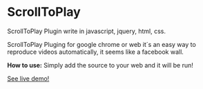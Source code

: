 # ScrollToPlay
ScrollToPlay Plugin write in javascript, jquery, html, css.

ScrollToPlay Pluging for google chrome or web it´s an easy way to reproduce videos automatically, it seems like a facebook wall.

**How to use:**
Simply add the source to your web and it will be run!

 [See live demo!](http://vidorreta.github.io/ScrollToPlay/)
